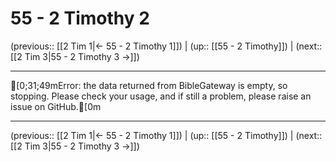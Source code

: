 # 55 - 2 Timothy 2

(previous:: [[2 Tim 1|← 55 - 2 Timothy 1]]) | (up:: [[55 - 2 Timothy]]) | (next:: [[2 Tim 3|55 - 2 Timothy 3 →]])

***
[0;31;49mError: the data returned from BibleGateway is empty, so stopping. Please check your usage, and if still a problem, please raise an issue on GitHub.[0m

***

(previous:: [[2 Tim 1|← 55 - 2 Timothy 1]]) | (up:: [[55 - 2 Timothy]]) | (next:: [[2 Tim 3|55 - 2 Timothy 3 →]])
